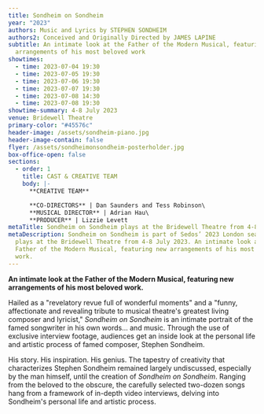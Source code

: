 ```yaml
---
title: Sondheim on Sondheim
year: "2023"
authors: Music and Lyrics by STEPHEN SONDHEIM
authors2: Conceived and Originally Directed by JAMES LAPINE
subtitle: An intimate look at the Father of the Modern Musical, featuring new
  arrangements of his most beloved work
showtimes:
  - time: 2023-07-04 19:30
  - time: 2023-07-05 19:30
  - time: 2023-07-06 19:30
  - time: 2023-07-07 19:30
  - time: 2023-07-08 14:30
  - time: 2023-07-08 19:30
showtime-summary: 4-8 July 2023
venue: Bridewell Theatre
primary-color: "#45576c"
header-image: /assets/sondheim-piano.jpg
header-image-contain: false
flyer: /assets/sondheimonsondheim-posterholder.jpg
box-office-open: false
sections:
  - order: 1
    title: CAST & CREATIVE TEAM
    body: |-
      **CREATIVE TEAM**

      **CO-DIRECTORS** | Dan Saunders and Tess Robinson\
      **MUSICAL DIRECTOR** | Adrian Hau\
      **PRODUCER** | Lizzie Levett
metaTitle: Sondheim on Sondheim plays at the Bridewell Theatre from 4-8 July 2023
metaDescription: Sondheim on Sondheim is part of Sedos’ 2023 London season and
  plays at the Bridewell Theatre from 4-8 July 2023. An intimate look at the
  Father of the Modern Musical, featuring new arrangements of his most beloved
  work.
---
```

**An intimate look at the Father of the Modern Musical, featuring new arrangements of his most beloved work.**

Hailed as a "revelatory revue full of wonderful moments" and a "funny, affectionate and revealing tribute to musical theatre's greatest living composer and lyricist," *Sondheim on Sondheim* is an intimate portrait of the famed songwriter in his own words... and music. Through the use of exclusive interview footage, audiences get an inside look at the personal life and artistic process of famed composer, Stephen Sondheim.

His story. His inspiration. His genius. The tapestry of creativity that characterizes Stephen Sondheim remained largely undiscussed, especially by the man himself, until the creation of *Sondheim on Sondheim*. Ranging from the beloved to the obscure, the carefully selected two-dozen songs hang from a framework of in-depth video interviews, delving into Sondheim's personal life and artistic process.